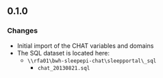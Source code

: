 ## 0.1.0

### Changes
- Initial import of the CHAT variables and domains
- The SQL dataset is located here:
  - `\\rfa01\bwh-sleepepi-chat\sleepportal\_sql`
    - `chat_20130821.sql`

